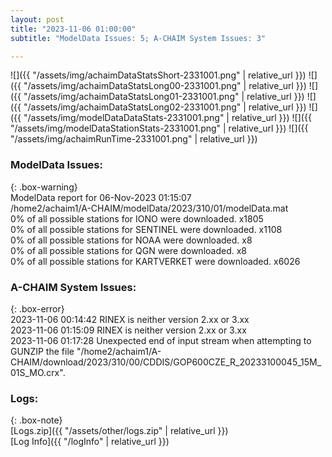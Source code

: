 ```yaml
---
layout: post
title: "2023-11-06 01:00:00"
subtitle: "ModelData Issues: 5; A-CHAIM System Issues: 3"

---
```


![]({{ "/assets/img/achaimDataStatsShort-2331001.png" | relative_url }})
![]({{ "/assets/img/achaimDataStatsLong00-2331001.png" | relative_url }})
![]({{ "/assets/img/achaimDataStatsLong01-2331001.png" | relative_url }})
![]({{ "/assets/img/achaimDataStatsLong02-2331001.png" | relative_url }})
![]({{ "/assets/img/modelDataDataStats-2331001.png" | relative_url }})
![]({{ "/assets/img/modelDataStationStats-2331001.png" | relative_url }})
![]({{ "/assets/img/achaimRunTime-2331001.png" | relative_url }})


### ModelData Issues:  
  
{: .box-warning}  
 ModelData report for 06-Nov-2023 01:15:07   
 /home2/achaim1/A-CHAIM/modelData/2023/310/01/modelData.mat   
 0% of all possible stations for IONO were downloaded. x1805   
 0% of all possible stations for SENTINEL were downloaded. x1108   
 0% of all possible stations for NOAA were downloaded. x8   
 0% of all possible stations for QGN were downloaded. x8   
 0% of all possible stations for KARTVERKET were downloaded. x6026   
  
### A-CHAIM System Issues:  
  
{: .box-error}  
2023-11-06 00:14:42 RINEX is neither version 2.xx or 3.xx  
2023-11-06 01:15:09 RINEX is neither version 2.xx or 3.xx  
2023-11-06 01:17:28 Unexpected end of input stream when attempting to GUNZIP the file "/home2/achaim1/A-CHAIM/download/2023/310/00/CDDIS/GOP600CZE_R_20233100045_15M_01S_MO.crx".  

### Logs:  
  
{: .box-note}  
[Logs.zip]({{ "/assets/other/logs.zip" | relative_url }})  
[Log Info]({{ "/logInfo" | relative_url }})  
